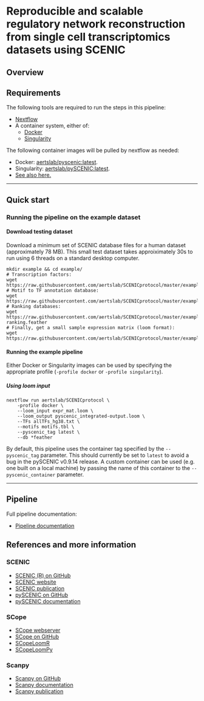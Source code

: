 # Reproducible and scalable regulatory network reconstruction from single cell transcriptomics datasets using SCENIC

## Overview

## Requirements

The following tools are required to run the steps in this pipeline:
* [Nextflow](https://www.nextflow.io/)
* A container system, either of:
    * [Docker](https://docs.docker.com/)
    * [Singularity](https://www.sylabs.io/singularity/)

The following container images will be pulled by nextflow as needed:
* Docker: [aertslab/pyscenic:latest](https://hub.docker.com/r/aertslab/pyscenic).
* Singularity: [aertslab/pySCENIC:latest](https://www.singularity-hub.org/collections/2033).
* [See also here.](https://github.com/aertslab/pySCENIC#docker-and-singularity-images)


---
## Quick start
### Running the pipeline on the example dataset

#### Download testing dataset

Download a minimum set of SCENIC database files for a human dataset (approximately 78 MB).
This small test dataset takes approiximately 30s to run using 6 threads on a standard desktop computer.

    mkdir example && cd example/
    # Transcription factors:
    wget https://raw.githubusercontent.com/aertslab/SCENICprotocol/master/example/allTFs_hg38.txt 
    # Motif to TF annotation database:
    wget https://raw.githubusercontent.com/aertslab/SCENICprotocol/master/example/motifs.tbl
    # Ranking databases:
    wget https://raw.githubusercontent.com/aertslab/SCENICprotocol/master/example/genome-ranking.feather
    # Finally, get a small sample expression matrix (loom format):
    wget https://raw.githubusercontent.com/aertslab/SCENICprotocol/master/example/expr_mat.loom


#### Running the example pipeline

Either Docker or Singularity images can be used by specifying the appropriate profile (`-profile docker` or `-profile singularity`).

##### Using loom input

    nextflow run aertslab/SCENICprotocol \
        -profile docker \
        --loom_input expr_mat.loom \
        --loom_output pyscenic_integrated-output.loom \
        --TFs allTFs_hg38.txt \
        --motifs motifs.tbl \
        --pyscenic_tag latest \
        --db *feather

By default, this pipeline uses the container tag specified by the `--pyscenic_tag` parameter.
This should currently be set to `latest` to avoid a bug in the pySCENIC v0.9.14 release.
A custom container can be used (e.g. one built on a local machine) by passing the name of this container to the `--pyscenic_container` parameter.

---
## Pipeline
Full pipeline documentation:
* [Pipeline documentation](docs/pipeline.md)


## References and more information

### SCENIC
* [SCENIC (R) on GitHub](https://github.com/aertslab/SCENIC)
* [SCENIC website](http://scenic.aertslab.org/)
* [SCENIC publication](https://doi.org/10.1016/j.cell.2018.05.057)
* [pySCENIC on GitHub](https://github.com/aertslab/pySCENIC)
* [pySCENIC documentation](https://pyscenic.readthedocs.io/en/latest/)

### SCope
* [SCope webserver](http://scope.aertslab.org/)
* [SCope on GitHub](https://github.com/aertslab/SCope)
* [SCopeLoomR](https://github.com/aertslab/SCopeLoomR)
* [SCopeLoomPy](https://github.com/aertslab/SCopeLoomPy)

### Scanpy
* [Scanpy on GitHub](https://github.com/theislab/scanpy)
* [Scanpy documentation](https://scanpy.readthedocs.io/)
* [Scanpy publication](https://doi.org/10.1186/s13059-017-1382-0)




